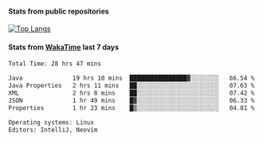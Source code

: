 #### Stats from public repositories

[![Top Langs](https://github-readme-stats.vercel.app/api/top-langs/?username=hyoghurt&layout=compact&exclude_repo=multiserver,docker_compose&langs_count=6)](https://github.com/anuraghazra/github-readme-stats)

#### Stats from [WakaTime](https://wakatime.com/@hyoghurt) last 7 days
<!--START_SECTION:waka-->

```txt
Total Time: 28 hrs 47 mins

Java              19 hrs 10 mins  ████████████████▓░░░░░░░░   66.54 %
Java Properties   2 hrs 11 mins   ██░░░░░░░░░░░░░░░░░░░░░░░   07.63 %
XML               2 hrs 8 mins    ██░░░░░░░░░░░░░░░░░░░░░░░   07.42 %
JSON              1 hr 49 mins    █▓░░░░░░░░░░░░░░░░░░░░░░░   06.33 %
Properties        1 hr 23 mins    █▒░░░░░░░░░░░░░░░░░░░░░░░   04.81 %

Operating systems: Linux
Editors: IntelliJ, Neovim
```

<!--END_SECTION:waka-->

